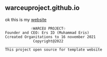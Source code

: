 ## warceuproject.github.io
ok this is my [website](warceuproject.github.io)

```
            ♧WARCEU PROJECT♧
Founder and CEO: Ers ID (Muhammad Eris)
Ccreated Organitations to 16 november 2021
             Copyright@2022
____________________________________________
This project open source for template website

```
